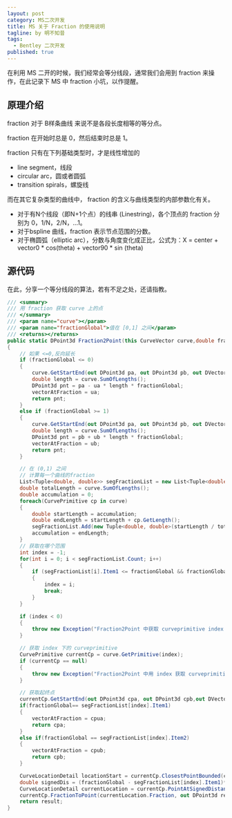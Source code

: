 ```yaml
---
layout: post
category: MS二次开发
title: MS 关于 Fraction 的使用说明
tagline: by 明不知昔
tags: 
  - Bentley 二次开发
published: true
---
```


在利用 MS 二开的时候，我们经常会等分线段，通常我们会用到 fraction 来操作，在此记录下 MS 中 fraction 小坑，以作提醒。

<!--more-->

## 原理介绍

fraction 对于 B样条曲线 来说不是各段长度相等的等分点。

fraction 在开始时总是 0，然后结束时总是 1。

fraction 只有在下列基础类型时，才是线性增加的

- line segment，线段
- circular arc，圆或者圆弧
- transition spirals，螺旋线

而在其它复杂类型的曲线中， fraction 的含义与曲线类型的内部参数化有关。

- 对于有N个线段（即N+1个点）的线串 (Linestring)，各个顶点的 fraction 分别为 0，1/N，2/N，…1。
- 对于bspline 曲线，fraction 表示节点范围的分数。
- 对于椭圆弧（elliptic arc），分数与角度变化成正比，公式为：X = center + vector0 * cos(theta) + vector90 * sin (theta)

## 源代码

在此，分享一个等分线段的算法，若有不足之处，还请指教。

``` C#
/// <summary>
/// 用 fraction 获取 curve 上的点
/// </summary>
/// <param name="curve"></param>
/// <param name="fractionGlobal">值在 [0,1] 之间</param>
/// <returns></returns>
public static DPoint3d Fraction2Point(this CurveVector curve,double fractionGlobal,out DVector3d vectorAtFraction)
{
    // 如果 <=0,反向延长
    if (fractionGlobal <= 0)
    {
        curve.GetStartEnd(out DPoint3d pa, out DPoint3d pb, out DVector3d ua, out DVector3d ub);
        double length = curve.SumOfLengths();
        DPoint3d pnt = pa - ua * length * fractionGlobal;
        vectorAtFraction = ua;
        return pnt;
    }
    else if (fractionGlobal >= 1)
    {
        curve.GetStartEnd(out DPoint3d pa, out DPoint3d pb, out DVector3d ua, out DVector3d ub);
        double length = curve.SumOfLengths();
        DPoint3d pnt = pb + ub * length * fractionGlobal;
        vectorAtFraction = ub;
        return pnt;
    }

    // 在 (0,1) 之间
    // 计算每一个曲线的fraction
    List<Tuple<double, double>> segFractionList = new List<Tuple<double, double>>();
    double totalLength = curve.SumOfLengths();
    double accumulation = 0;
    foreach(CurvePrimitive cp in curve)
    {
        double startLength = accumulation;
        double endLength = startLength + cp.GetLength();
        segFractionList.Add(new Tuple<double, double>(startLength / totalLength, endLength / totalLength));
        accumulation = endLength;
    }
    // 获取在哪个范围
    int index = -1;
    for(int i = 0; i < segFractionList.Count; i++)
    {
        if (segFractionList[i].Item1 <= fractionGlobal && fractionGlobal <= segFractionList[i].Item2)
        {
            index = i;
            break;
        }
    }

    if (index < 0)
    {
        throw new Exception("Fraction2Point 中获取 curveprimitive index 失败");
    }

    // 获取 index 下的 curveprimitive
    CurvePrimitive currentCp = curve.GetPrimitive(index);
    if (currentCp == null)
    {
        throw new Exception("Fraction2Point 中用 index 获取 curveprimitive失败");
    }

    // 获取起终点
    currentCp.GetStartEnd(out DPoint3d cpa, out DPoint3d cpb,out DVector3d cpua,out DVector3d cpub);
    if(fractionGlobal== segFractionList[index].Item1)
    {
        vectorAtFraction = cpua;
        return cpa;
    }
    else if(fractionGlobal == segFractionList[index].Item2)
    {
        vectorAtFraction = cpub;
        return cpb;
    }

    CurveLocationDetail locationStart = currentCp.ClosestPointBounded(cpa);
    double signedDis = (fractionGlobal - segFractionList[index].Item1)*totalLength;
    CurveLocationDetail currentLocation = currentCp.PointAtSignedDistanceFromFraction(locationStart.Fraction, signedDis, false);
    currentCp.FractionToPoint(currentLocation.Fraction, out DPoint3d result, out vectorAtFraction);
    return result;
}
```
